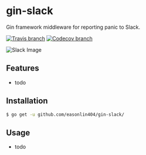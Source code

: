 # gin-slack

Gin framework middleware for reporting panic to Slack.

[![Travis branch](https://img.shields.io/travis/easonlin404/gin-slack/master.svg)](https://travis-ci.org/easonlin404/gin-slack)
[![Codecov branch](https://img.shields.io/codecov/c/github/easonlin404/gin-slack/master.svg)](https://codecov.io/gh/easonlin404/gin-slack)

![Slack Image](https://easonlin404.github.io/gin-slack/images/slack.png)

## Features
* todo

## Installation
```sh
$ go get -u github.com/easonlin404/gin-slack/
```
## Usage
* todo
